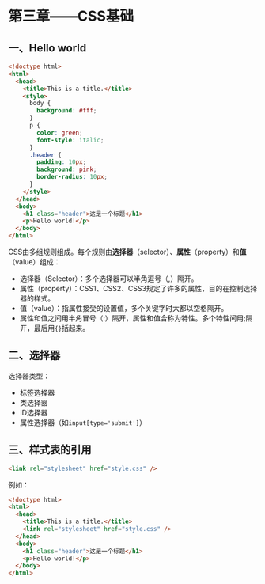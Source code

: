 # 第三章——CSS基础

## 一、Hello world

```html
<!doctype html>
<html>
  <head>
    <title>This is a title.</title>
    <style>
      body {
        background: #fff;
      }
      p {
        color: green;
        font-style: italic;
      }
      .header {
        padding: 10px;
        background: pink;
        border-radius: 10px;
      }
    </style>
  </head>
  <body>
    <h1 class="header">这是一个标题</h1>
    <p>Hello world!</p>
  </body>
</html>
```

CSS由多组规则组成。每个规则由**选择器**（selector）、**属性**（property）和**值**（value）组成：

- 选择器（Selector）：多个选择器可以半角逗号（,）隔开。
- 属性（property）：CSS1、CSS2、CSS3规定了许多的属性，目的在控制选择器的样式。
- 值（value）：指属性接受的设置值，多个关键字时大都以空格隔开。
- 属性和值之间用半角冒号（:）隔开，属性和值合称为特性。多个特性间用;隔开，最后用`{}`括起来。

## 二、选择器

选择器类型：

- 标签选择器
- 类选择器
- ID选择器
- 属性选择器（如`input[type='submit']`）

## 三、样式表的引用

```html
<link rel="stylesheet" href="style.css" />
```

例如：

```html
<!doctype html>
<html>
  <head>
    <title>This is a title.</title>
    <link rel="stylesheet" href="style.css" />
  </head>
  <body>
    <h1 class="header">这是一个标题</h1>
    <p>Hello world!</p>
  </body>
</html>
```
